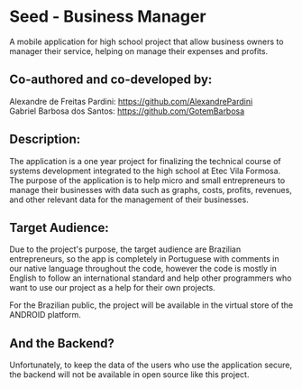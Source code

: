 # Seed - Business Manager
A mobile application for high school project that allow business owners to manager their service, helping on manage their expenses and profits.

## Co-authored and co-developed by: 
Alexandre de Freitas Pardini: https://github.com/AlexandrePardini <br>
Gabriel Barbosa dos Santos: https://github.com/GotemBarbosa

## Description:
The application is a one year project for finalizing the technical course of systems development integrated to the high school at Etec Vila Formosa. The purpose of the application is to help micro and small entrepreneurs to manage their businesses with data such as graphs, costs, profits, revenues, and other relevant data for the management of their businesses. 

## Target Audience:
Due to the project's purpose, the target audience are Brazilian entrepreneurs, so the app is completely in Portuguese with comments in our native language throughout the code, however the code is mostly in English to follow an international standard and help other programmers who want to use our project as a help for their own projects.

For the Brazilian public, the project will be available in the virtual store of the ANDROID platform.

## And the Backend?
Unfortunately, to keep the data of the users who use the application secure, the backend will not be available in open source like this project.
